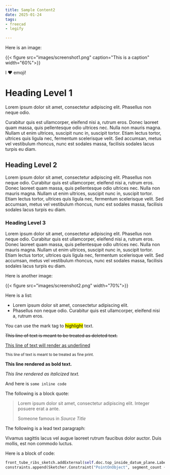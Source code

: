 ```yaml
---
title: Sample Content2
date: 2025-01-24
tags: 
- freecad
- legify  

---
```

Here is an image:

{{< figure src="images/screenshot1.png" caption="This is a caption" width="60%">}}

I :heart: emoji!

# Heading Level 1
Lorem ipsum dolor sit amet, consectetur adipiscing elit. Phasellus non neque odio. 

<!--more-->
Curabitur quis est ullamcorper, eleifend nisi a, rutrum eros. Donec laoreet quam massa, quis pellentesque odio ultrices nec. Nulla non mauris magna. Nullam ut enim ultrices, suscipit nunc in, suscipit tortor. Etiam lectus tortor, ultrices quis ligula nec, fermentum scelerisque velit. Sed accumsan, metus vel vestibulum rhoncus, nunc est sodales massa, facilisis sodales lacus turpis eu diam.

## Heading Level 2
Lorem ipsum dolor sit amet, consectetur adipiscing elit. Phasellus non neque odio. Curabitur quis est ullamcorper, eleifend nisi a, rutrum eros. Donec laoreet quam massa, quis pellentesque odio ultrices nec. Nulla non mauris magna. Nullam ut enim ultrices, suscipit nunc in, suscipit tortor. Etiam lectus tortor, ultrices quis ligula nec, fermentum scelerisque velit. Sed accumsan, metus vel vestibulum rhoncus, nunc est sodales massa, facilisis sodales lacus turpis eu diam.
### Heading Level 3
Lorem ipsum dolor sit amet, consectetur adipiscing elit. Phasellus non neque odio. Curabitur quis est ullamcorper, eleifend nisi a, rutrum eros. Donec laoreet quam massa, quis pellentesque odio ultrices nec. Nulla non mauris magna. Nullam ut enim ultrices, suscipit nunc in, suscipit tortor. Etiam lectus tortor, ultrices quis ligula nec, fermentum scelerisque velit. Sed accumsan, metus vel vestibulum rhoncus, nunc est sodales massa, facilisis sodales lacus turpis eu diam.

Here is another image:

{{< figure src="images/screenshot2.png" width="70%">}}


Here is a list:

* Lorem ipsum dolor sit amet, consectetur adipiscing elit.
* Phasellus non neque odio. Curabitur quis est ullamcorper, eleifend nisi a, rutrum eros. 

You can use the mark tag to <mark>highlight</mark> text.

<del>This line of text is meant to be treated as deleted text.</del>

<u>This line of text will render as underlined</u>

<small>This line of text is meant to be treated as fine print.</small>

<strong>This line rendered as bold text.</strong>

<em>This line rendered as italicized text.</em>

And here is `some inline code`


The following is a block quote:

<blockquote class="blockquote">
  <p class="mb-0">Lorem ipsum dolor sit amet, consectetur adipiscing elit. Integer posuere erat a ante.</p>
  <footer class="blockquote-footer">Someone famous in <cite title="Source Title">Source Title</cite></footer>
</blockquote>

The following is a lead text paragraph:

<p class="lead">
  Vivamus sagittis lacus vel augue laoreet rutrum faucibus dolor auctor. Duis mollis, est non commodo luctus.
</p>


Here is a block of code:

```python
front_tube_ribs_sketch.addExternal(self.doc.top_inside_datum_plane.Label, '')
constraints.append(Sketcher.Constraint("PointOnObject", segment_count + 1, 2, -3))
```


